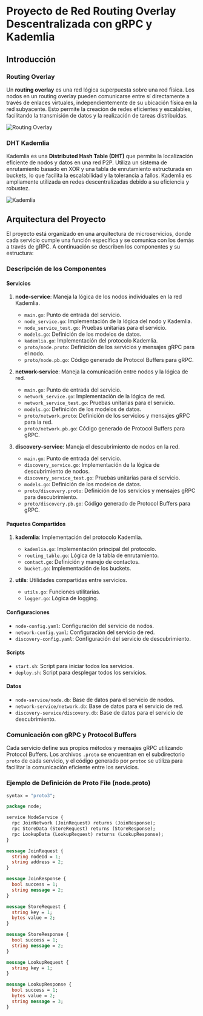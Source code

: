 # Proyecto de Red Routing Overlay Descentralizada con gRPC y Kademlia

## Introducción

### Routing Overlay
Un **routing overlay** es una red lógica superpuesta sobre una red física. Los nodos en un routing overlay pueden comunicarse entre sí directamente a través de enlaces virtuales, independientemente de su ubicación física en la red subyacente. Esto permite la creación de redes eficientes y escalables, facilitando la transmisión de datos y la realización de tareas distribuidas.

![Routing Overlay](images/overlay.jpg)

### DHT Kademlia
Kademlia es una **Distributed Hash Table (DHT)** que permite la localización eficiente de nodos y datos en una red P2P. Utiliza un sistema de enrutamiento basado en XOR y una tabla de enrutamiento estructurada en buckets, lo que facilita la escalabilidad y la tolerancia a fallos. Kademlia es ampliamente utilizada en redes descentralizadas debido a su eficiencia y robustez.

![Kademlia](images/kademlia.jpg)

## Arquitectura del Proyecto

El proyecto está organizado en una arquitectura de microservicios, donde cada servicio cumple una función específica y se comunica con los demás a través de gRPC. A continuación se describen los componentes y su estructura:

### Descripción de los Componentes

#### **Servicios**

1. **node-service**: Maneja la lógica de los nodos individuales en la red Kademlia.
   - `main.go`: Punto de entrada del servicio.
   - `node_service.go`: Implementación de la lógica del nodo y Kademlia.
   - `node_service_test.go`: Pruebas unitarias para el servicio.
   - `models.go`: Definición de los modelos de datos.
   - `kademlia.go`: Implementación del protocolo Kademlia.
   - `proto/node.proto`: Definición de los servicios y mensajes gRPC para el nodo.
   - `proto/node.pb.go`: Código generado de Protocol Buffers para gRPC.

2. **network-service**: Maneja la comunicación entre nodos y la lógica de red.
   - `main.go`: Punto de entrada del servicio.
   - `network_service.go`: Implementación de la lógica de red.
   - `network_service_test.go`: Pruebas unitarias para el servicio.
   - `models.go`: Definición de los modelos de datos.
   - `proto/network.proto`: Definición de los servicios y mensajes gRPC para la red.
   - `proto/network.pb.go`: Código generado de Protocol Buffers para gRPC.

3. **discovery-service**: Maneja el descubrimiento de nodos en la red.
   - `main.go`: Punto de entrada del servicio.
   - `discovery_service.go`: Implementación de la lógica de descubrimiento de nodos.
   - `discovery_service_test.go`: Pruebas unitarias para el servicio.
   - `models.go`: Definición de los modelos de datos.
   - `proto/discovery.proto`: Definición de los servicios y mensajes gRPC para descubrimiento.
   - `proto/discovery.pb.go`: Código generado de Protocol Buffers para gRPC.

#### **Paquetes Compartidos**

1. **kademlia**: Implementación del protocolo Kademlia.
   - `kademlia.go`: Implementación principal del protocolo.
   - `routing_table.go`: Lógica de la tabla de enrutamiento.
   - `contact.go`: Definición y manejo de contactos.
   - `bucket.go`: Implementación de los buckets.

2. **utils**: Utilidades compartidas entre servicios.
   - `utils.go`: Funciones utilitarias.
   - `logger.go`: Lógica de logging.

#### **Configuraciones**

- `node-config.yaml`: Configuración del servicio de nodos.
- `network-config.yaml`: Configuración del servicio de red.
- `discovery-config.yaml`: Configuración del servicio de descubrimiento.

#### **Scripts**

- `start.sh`: Script para iniciar todos los servicios.
- `deploy.sh`: Script para desplegar todos los servicios.

#### **Datos**

- `node-service/node.db`: Base de datos para el servicio de nodos.
- `network-service/network.db`: Base de datos para el servicio de red.
- `discovery-service/discovery.db`: Base de datos para el servicio de descubrimiento.

### Comunicación con gRPC y Protocol Buffers

Cada servicio define sus propios métodos y mensajes gRPC utilizando Protocol Buffers. Los archivos `.proto` se encuentran en el subdirectorio `proto` de cada servicio, y el código generado por `protoc` se utiliza para facilitar la comunicación eficiente entre los servicios.

### Ejemplo de Definición de Proto File (node.proto)

```protobuf
syntax = "proto3";

package node;

service NodeService {
  rpc JoinNetwork (JoinRequest) returns (JoinResponse);
  rpc StoreData (StoreRequest) returns (StoreResponse);
  rpc LookupData (LookupRequest) returns (LookupResponse);
}

message JoinRequest {
  string nodeId = 1;
  string address = 2;
}

message JoinResponse {
  bool success = 1;
  string message = 2;
}

message StoreRequest {
  string key = 1;
  bytes value = 2;
}

message StoreResponse {
  bool success = 1;
  string message = 2;
}

message LookupRequest {
  string key = 1;
}

message LookupResponse {
  bool success = 1;
  bytes value = 2;
  string message = 3;
}
